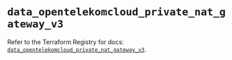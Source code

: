 # `data_opentelekomcloud_private_nat_gateway_v3`

Refer to the Terraform Registry for docs: [`data_opentelekomcloud_private_nat_gateway_v3`](https://registry.terraform.io/providers/opentelekomcloud/opentelekomcloud/1.36.51/docs/data-sources/private_nat_gateway_v3).
